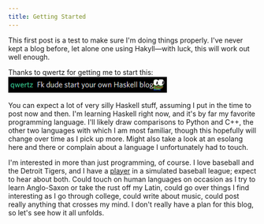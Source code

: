 ```yaml
---
title: Getting Started
---
```


This first post is a test to make sure I'm doing things properly. I've never kept a blog before, let alone one using Hakyll—with luck, this will work out well enough.

Thanks to qwertz for getting me to start this: ![The message on Discord that persuaded me to blog](/images/inspiration.png)

You can expect a lot of very silly Haskell stuff, assuming I put in the time to post now and then. I'm learning Haskell right now, and it's by far my favorite programming language. I'll likely draw comparisons to Python and C++, the other two languages with which I am most familiar, though this hopefully will change over time as I pick up more. Might also take a look at an esolang here and there or complain about a language I unfortunately had to touch.

I'm interested in more than just programming, of course. I love baseball and the Detroit Tigers, and I have a [player](http://probaseballexperience.jcink.net/index.php?showtopic=9010) in a simulated baseball league; expect to hear about both. Could touch on human languages on occasion as I try to learn Anglo-Saxon or take the rust off my Latin, could go over things I find interesting as I go through college, could write about music, could post really anything that crosses my mind. I don't really have a plan for this blog, so let's see how it all unfolds.
